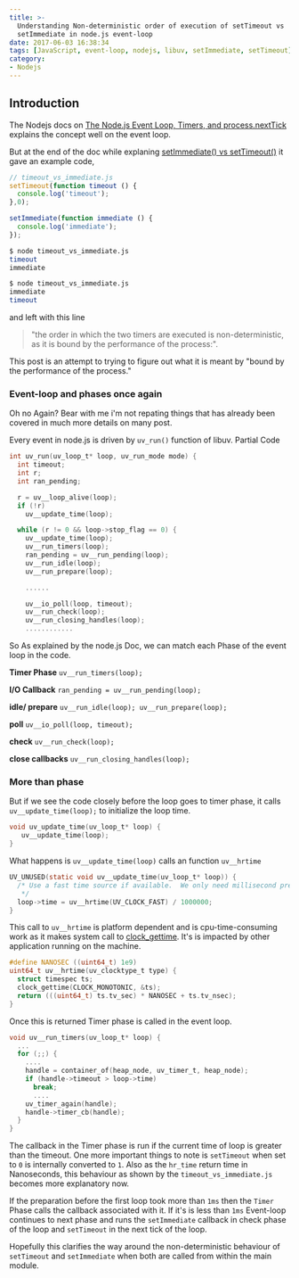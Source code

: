 ```yaml
---
title: >-
  Understanding Non-deterministic order of execution of setTimeout vs
  setImmediate in node.js event-loop
date: 2017-06-03 16:38:34
tags: [JavaScript, event-loop, nodejs, libuv, setImmediate, setTimeout]
category:
- Nodejs
---
```


## Introduction

The Nodejs docs on [The Node.js Event Loop, Timers, and process.nextTick](https://nodejs.org/en/docs/guides/event-loop-timers-and-nexttick) explains the concept well on the
event loop.

But at the end of the doc while explaning  [setImmediate() vs setTimeout()](https://nodejs.org/en/docs/guides/event-loop-timers-and-nexttick/#setimmediate-vs-settimeout) it gave an example code, 

```JavaScript
// timeout_vs_immediate.js
setTimeout(function timeout () {
  console.log('timeout');
},0);

setImmediate(function immediate () {
  console.log('immediate');
});
```
```bash
$ node timeout_vs_immediate.js
timeout
immediate

$ node timeout_vs_immediate.js
immediate
timeout
```
and left with this line 
>"the order in which the two timers are executed is non-deterministic, as it is bound by the performance of the process:".

This post is an attempt to trying to figure out what it is meant by "bound by the performance of the process."

### Event-loop and phases once again

Oh no Again? Bear with me i'm not repating things that has already been covered in much more details on many post. 

Every event in node.js is driven by `uv_run()` function of libuv. Partial Code

```c
int uv_run(uv_loop_t* loop, uv_run_mode mode) {
  int timeout;
  int r;
  int ran_pending;

  r = uv__loop_alive(loop);
  if (!r)
    uv__update_time(loop);

  while (r != 0 && loop->stop_flag == 0) {
    uv__update_time(loop);
    uv__run_timers(loop);
    ran_pending = uv__run_pending(loop);
    uv__run_idle(loop);
    uv__run_prepare(loop);

    ......

    uv__io_poll(loop, timeout);
    uv__run_check(loop);
    uv__run_closing_handles(loop);
    ............
```

So As explained by the node.js Doc, we can match each Phase of the event loop in the code.

**Timer Phase** `uv__run_timers(loop);`

**I/O Callback** `ran_pending = uv__run_pending(loop);`

**idle/ prepare** `uv__run_idle(loop); uv__run_prepare(loop);`

**poll**  `uv__io_poll(loop, timeout);`

**check** `uv__run_check(loop);`

**close callbacks**  `uv__run_closing_handles(loop);`

### More than phase

But if we see the code closely before the loop goes to timer phase, it calls 
`uv__update_time(loop);`  to initialize the loop time.

```c
void uv_update_time(uv_loop_t* loop) {
   uv__update_time(loop);
}
```

What happens is `uv__update_time(loop)` calls an function `uv__hrtime`

```c
UV_UNUSED(static void uv__update_time(uv_loop_t* loop)) {
  /* Use a fast time source if available.  We only need millisecond precision.
   */
  loop->time = uv__hrtime(UV_CLOCK_FAST) / 1000000;
}
```

This call to `uv__hrtime` is platform dependent and is cpu-time-consuming work as it makes system
call to [clock_gettime](https://linux.die.net/man/3/clock_gettime). It's is impacted by other application running on the machine.

```c
#define NANOSEC ((uint64_t) 1e9)
uint64_t uv__hrtime(uv_clocktype_t type) {
  struct timespec ts;
  clock_gettime(CLOCK_MONOTONIC, &ts);
  return (((uint64_t) ts.tv_sec) * NANOSEC + ts.tv_nsec);
}
```

Once this is returned Timer phase is called in the event loop.

```c
void uv__run_timers(uv_loop_t* loop) {
  ...
  for (;;) {
    ....
    handle = container_of(heap_node, uv_timer_t, heap_node);
    if (handle->timeout > loop->time)
      break;
      ....
    uv_timer_again(handle);
    handle->timer_cb(handle);
  }
}

```

The callback in the Timer phase is run if the current time of loop is greater than the timeout. 
One more important things to note is `setTimeout` when set to `0` is internally converted to `1`.
Also as the `hr_time` return time in Nanoseconds, this behaviour as shown by the `timeout_vs_immediate.js` becomes more explanatory now.



If the preparation before the first loop took more than `1ms` then the `Timer` Phase calls the callback associated with it. If it's is less than `1ms` Event-loop continues to next phase and runs the `setImmediate` callback in check phase of the loop and `setTimeout` in the
next tick of the loop.

Hopefully this clarifies the way around the non-deterministic behaviour of `setTimeout` and `setImmediate` when both are called from within the main module.